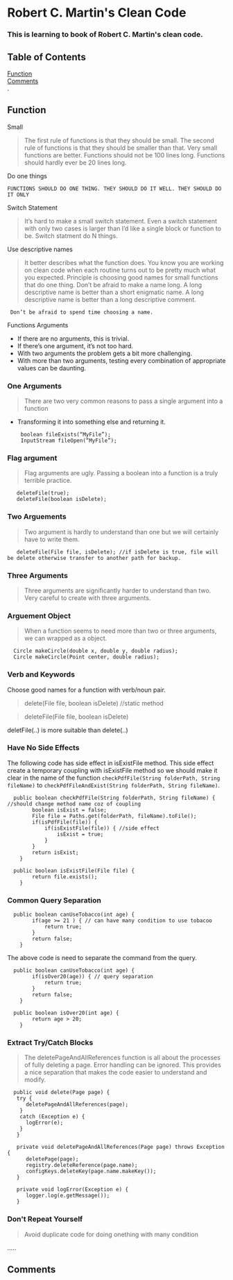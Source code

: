 # Robert C. Martin's Clean Code
### This is learning to book of Robert C. Martin's clean code.

## Table of Contents  
  [Function](#headers)  
  [Comments](#comment)  
.   
<a name="headers"/>
## Function

Small
> The first rule of functions is that they should be small. The second rule of functions is that they should be smaller than that.
> Very small functions are better.
> Functions should not be 100 lines long. Functions should hardly ever be 20 lines long. 

Do one things

    FUNCTIONS SHOULD DO ONE THING. THEY SHOULD DO IT WELL. THEY SHOULD DO IT ONLY

Switch Statement

> It’s hard to make a small switch statement. Even a switch statement with only two cases is larger than I’d like a single block or function to be.
> Switch statment do N things.

Use descriptive names
> It better describes what the function does.
> You know you are working on clean code when each routine turns out to be pretty much what you expected.
> Principle is choosing good names for small functions that do one thing.
> Don’t be afraid to make a name long. A long descriptive name is better than a short enigmatic name. A long descriptive name is better than a long descriptive comment.
      
     Don’t be afraid to spend time choosing a name.

Functions Arguments 
* If there are no arguments, this is trivial.
* If there’s one argument, it’s not too hard.
* With two arguments the problem gets a bit more challenging.
* With more than two arguments, testing every combination of appropriate values can be daunting.

### One Arguments
> There are two very common reasons to pass a single argument into a function
* Transforming it into something else and returning it.

       boolean fileExists(“MyFile”);
       InputStream fileOpen(“MyFile”);

### Flag argument
> Flag arguments are ugly. Passing a boolean into a function is a truly terrible practice.
 
       deleteFile(true);
       deleteFile(boolean isDelete);
      
### Two Arguements 
> Two argument is hardly to understand than one but we will certainly have to write them.

       deleteFile(File file, isDelete); //if isDelete is true, file will be delete otherwise transfer to another path for backup.

### Three Arguments
> Three arguments are significantly harder to understand than two. Very careful to create with three arguments.

### Arguement Object
> When a function seems to need more than two or three arguments, we can wrapped as a object.

      Circle makeCircle(double x, double y, double radius);
      Circle makeCircle(Point center, double radius);
   
### Verb and Keywords
 Choose good names for a function with verb/noun pair.

> delete(File file, boolean isDelete) //static method

> deleteFile(File file, boolean isDelete)

deletFile(..) is more suitable than delete(..)

### Have No Side Effects
The following code has side effect in isExistFile method. This side effect create a temporary coupling with isExistFile method so we should make it clear in the name of the function `checkPdfFile(String folderPath, String fileName)` to  `checkPdfFileAndExist(String folderPath, String fileName)`.

      public boolean checkPdfFile(String folderPath, String fileName) { //should change method name coz of coupling
		    boolean isExist = false;
		    File file = Paths.get(folderPath, fileName).toFile();	
		    if(isPdfFile(file)) {
			    if(isExistFile(file)) { //side effect
				    isExist = true;
			    }
		    }
		    return isExist;
	    }
      
      public boolean isExistFile(File file) {
		    return file.exists();
	    }
      
### Common Query Separation

      public boolean canUseTobacco(int age) {
		    if(age >= 21 ) { // can have many condition to use tobacoo
			    return true;
		    }
		    return false;
	    }
      
The above code is need to separate the command from the query.

      public boolean canUseTobacco(int age) {
		    if(isOver20(age)) { // query separation
			    return true;
		    }
		    return false;
	    }
      
      public boolean isOver20(int age) {
		    return age > 20;
	    }

### Extract Try/Catch Blocks
> The deletePageAndAllReferences function is all about the processes of fully deleting a page. Error handling can be ignored. This provides a nice separation that makes the code easier to understand and modify.

      public void delete(Page page) {
       try {
          deletePageAndAllReferences(page);
        }
        catch (Exception e) {
          logError(e);
        }
       }
       
       private void deletePageAndAllReferences(Page page) throws Exception {
          deletePage(page);
          registry.deleteReference(page.name);
          configKeys.deleteKey(page.name.makeKey());
       }
       
       private void logError(Exception e) {
          logger.log(e.getMessage());
       }
       
 ### Don't Repeat Yourself
 > Avoid duplicate code for doing onething with many condition

.....  
<a name="comment"/>
## Comments
